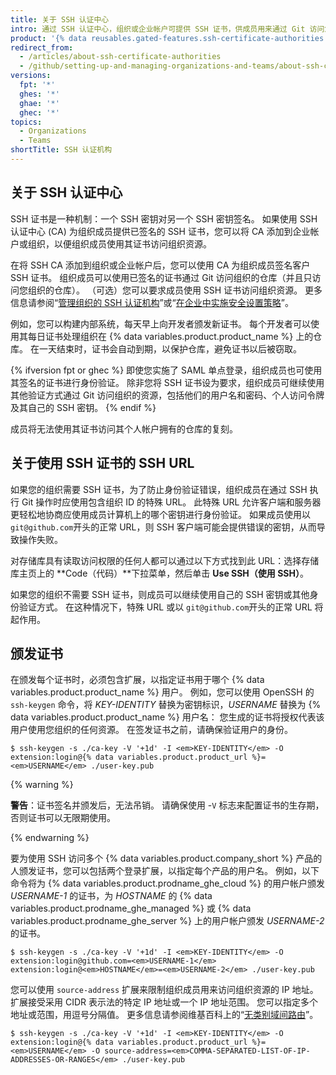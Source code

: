 ```yaml
---
title: 关于 SSH 认证中心
intro: 通过 SSH 认证中心，组织或企业帐户可提供 SSH 证书，供成员用来通过 Git 访问您的资源。
product: '{% data reusables.gated-features.ssh-certificate-authorities %}'
redirect_from:
  - /articles/about-ssh-certificate-authorities
  - /github/setting-up-and-managing-organizations-and-teams/about-ssh-certificate-authorities
versions:
  fpt: '*'
  ghes: '*'
  ghae: '*'
  ghec: '*'
topics:
  - Organizations
  - Teams
shortTitle: SSH 认证机构
---
```


## 关于 SSH 认证中心

SSH 证书是一种机制：一个 SSH 密钥对另一个 SSH 密钥签名。 如果使用 SSH 认证中心 (CA) 为组织成员提供已签名的 SSH 证书，您可以将 CA 添加到企业帐户或组织，以便组织成员使用其证书访问组织资源。

在将 SSH CA 添加到组织或企业帐户后，您可以使用 CA 为组织成员签名客户 SSH 证书。 组织成员可以使用已签名的证书通过 Git 访问组织的仓库（并且只访问您组织的仓库）。 （可选）您可以要求成员使用 SSH 证书访问组织资源。 更多信息请参阅“[管理组织的 SSH 认证机构](/articles/managing-your-organizations-ssh-certificate-authorities)”或“[在企业中实施安全设置策略](/admin/policies/enforcing-policies-for-your-enterprise/enforcing-policies-for-security-settings-in-your-enterprise#managing-ssh-certificate-authorities-for-your-enterprise)”。

例如，您可以构建内部系统，每天早上向开发者颁发新证书。 每个开发者可以使用其每日证书处理组织在 {% data variables.product.product_name %} 上的仓库。 在一天结束时，证书会自动到期，以保护仓库，避免证书以后被窃取。

{% ifversion fpt or ghec %}
即使您实施了 SAML 单点登录，组织成员也可使用其签名的证书进行身份验证。 除非您将 SSH 证书设为要求，组织成员可继续使用其他验证方式通过 Git 访问组织的资源，包括他们的用户名和密码、个人访问令牌及其自己的 SSH 密钥。
{% endif %}

成员将无法使用其证书访问其个人帐户拥有的仓库的复刻。

## 关于使用 SSH 证书的 SSH URL

如果您的组织需要 SSH 证书，为了防止身份验证错误，组织成员在通过 SSH 执行 Git 操作时应使用包含组织 ID 的特殊 URL。 此特殊 URL 允许客户端和服务器更轻松地协商应使用成员计算机上的哪个密钥进行身份验证。 如果成员使用以 `git@github.com`开头的正常 URL，则 SSH 客户端可能会提供错误的密钥，从而导致操作失败。

对存储库具有读取访问权限的任何人都可以通过以下方式找到此 URL：选择存储库主页上的 **Code（代码）**下拉菜单，然后单击 **Use SSH（使用 SSH）**。

如果您的组织不需要 SSH 证书，则成员可以继续使用自己的 SSH 密钥或其他身份验证方式。 在这种情况下，特殊 URL 或以 `git@github.com`开头的正常 URL 将起作用。

## 颁发证书

在颁发每个证书时，必须包含扩展，以指定证书用于哪个 {% data variables.product.product_name %} 用户。 例如，您可以使用 OpenSSH 的 `ssh-keygen` 命令，将 _KEY-IDENTITY_ 替换为密钥标识，_USERNAME_ 替换为 {% data variables.product.product_name %} 用户名： 您生成的证书将授权代表该用户使用您组织的任何资源。 在签发证书之前，请确保验证用户的身份。

```shell
$ ssh-keygen -s ./ca-key -V '+1d' -I <em>KEY-IDENTITY</em> -O extension:login@{% data variables.product.product_url %}=<em>USERNAME</em> ./user-key.pub
```

{% warning %}

**警告**：证书签名并颁发后，无法吊销。 请确保使用 -`V` 标志来配置证书的生存期，否则证书可以无限期使用。

{% endwarning %}

要为使用 SSH 访问多个 {% data variables.product.company_short %} 产品的人颁发证书，您可以包括两个登录扩展，以指定每个产品的用户名。 例如，以下命令将为 {% data variables.product.prodname_ghe_cloud %} 的用户帐户颁发 _USERNAME-1_ 的证书，为 _HOSTNAME_ 的 {% data variables.product.prodname_ghe_managed %} 或 {% data variables.product.prodname_ghe_server %} 上的用户帐户颁发 _USERNAME-2_ 的证书。

```shell
$ ssh-keygen -s ./ca-key -V '+1d' -I <em>KEY-IDENTITY</em> -O extension:login@github.com=<em>USERNAME-1</em> extension:login@<em>HOSTNAME</em>=<em>USERNAME-2</em> ./user-key.pub
```

您可以使用 `source-address` 扩展来限制组织成员用来访问组织资源的 IP 地址。 扩展接受采用 CIDR 表示法的特定 IP 地址或一个 IP 地址范围。 您可以指定多个地址或范围，用逗号分隔值。 更多信息请参阅维基百科上的“[无类别域间路由](https://en.wikipedia.org/wiki/Classless_Inter-Domain_Routing#CIDR_notation)”。

```shell
$ ssh-keygen -s ./ca-key -V '+1d' -I <em>KEY-IDENTITY</em> -O extension:login@{% data variables.product.product_url %}=<em>USERNAME</em> -O source-address=<em>COMMA-SEPARATED-LIST-OF-IP-ADDRESSES-OR-RANGES</em> ./user-key.pub
```
